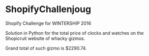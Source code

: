 # ShopifyChallenjoug
Shopify Challenge for WINTERSHIP 2016

Solution in Python for the total price of clocks and watches on the Shopicruit website of whacky gizmos.

Grand total of such gizmo is $2290.74.
